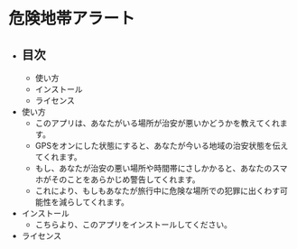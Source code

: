 # 危険地帯アラート
- ## 目次
    - 使い方
    - インストール
    - ライセンス
- 使い方
    - このアプリは、あなたがいる場所が治安が悪いかどうかを教えてくれます。
    - GPSをオンにした状態にすると、あなたが今いる地域の治安状態を伝えてくれます。
    - もし、あなたが治安の悪い場所や時間帯にさしかかると、あなたのスマホがそのことをあらかじめ警告してくれます。
    - これにより、もしもあなたが旅行中に危険な場所での犯罪に出くわす可能性を減らしてくれます。
- インストール
    - こちらより、このアプリをインストールしてください。
- ライセンス